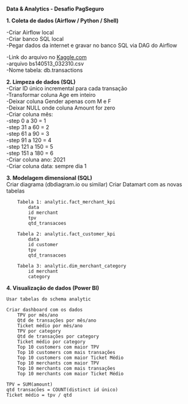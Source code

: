 **Data & Analytics - Desafio PagSeguro**  
  
**1. Coleta de dados (Airflow / Python / Shell)**  
  
-Criar Airflow local  
-Criar banco SQL local  
-Pegar dados da internet e gravar no banco SQL via DAG do Airflow  
  
-Link do arquivo no [Kaggle.com](https://www.kaggle.com/ealaxi/banksim1?select=bs140513_032310.csv)  
-arquivo bs140513_032310.csv  
-Nome tabela: db.transactions  
  
  
**2. Limpeza de dados (SQL)**  
    -Criar ID único incremental para cada transação  
    -Transformar coluna Age em inteiro  
    -Deixar coluna Gender apenas com M e F  
    -Deixar NULL onde coluna Amount for zero  
    -Criar coluna mês:  
        -step 0 a 30 = 1  
        -step 31 a 60 = 2  
        -step 61 a 90 = 3  
        -step 91 a 120 = 4  
        -step 121 a 150 = 5  
        -step 151 a 180 = 6  
    -Criar coluna ano: 2021  
    -Criar coluna data: sempre dia 1  
  
  
  
**3. Modelagem dimensional (SQL)**  
    Criar diagrama (dbdiagram.io ou similar)
    Criar Datamart com as novas tabelas
    
        Tabela 1: analytic.fact_merchant_kpi
            data
            id merchant
            tpv
            qtd_transacoes

        Tabela 2: analytic.fact_customer_kpi
            data
            id customer
            tpv
            qtd_transacoes

        Tabela 3: analytic.dim_merchant_category
            id merchant
            category

**4. Visualização de dados (Power BI)**

    Usar tabelas do schema analytic

    Criar dashboard com os dados
        TPV por mês/ano
        Qtd de transações por mês/ano
        Ticket médio por mês/ano
        TPV por category
        Qtd de transações por category
        Ticket médio por category
        Top 10 customers com maior TPV
        Top 10 customers com mais transações
        Top 10 customers com maior Ticket Médio
        Top 10 merchants com maior TPV
        Top 10 merchants com mais transações
        Top 10 merchants com maior Ticket Médio

    TPV = SUM(amount)
    qtd transacões = COUNT(distinct id único)
    Ticket médio = tpv / qtd
